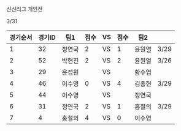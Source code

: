 신신리그 개인전

3/31

|경기순서|경기ID|팀1|점수|VS|점수|팀2||
|-|-|-|-|-|-|-|-|
|1|32|정연국|2|VS|1|윤원열|3/29|
|2|	52|	박현진|2|VS|2|	윤원열|3/26|
|3|	29|	윤정원||VS||	황수엽||
|4|	46|	이수영|0|VS|4|	김종현|3/29|
|5|	44|	이수영||VS||	정연국||
|6|	31|	정연국|2|VS|1|	홍철의|3/29|
|7|	4	|홍철의|4|VS|0|	이수영||
